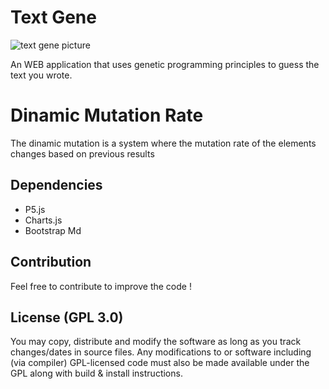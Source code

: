 # Text Gene

![text gene picture](https://i.imgur.com/6AbL8KR.png "Text Gene")

An WEB application that uses genetic programming principles to guess the text you wrote.

# Dinamic Mutation Rate
The dinamic mutation is a system where the mutation rate of the elements changes based on previous results

## Dependencies
* P5.js
* Charts.js
* Bootstrap Md

## Contribution
Feel free to contribute to improve the code !

## License (GPL 3.0)
You may copy, distribute and modify the software as long as you track changes/dates in source files. Any modifications to or software including (via compiler) GPL-licensed code must also be made available under the GPL along with build & install instructions.
